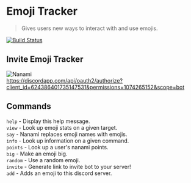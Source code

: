 # Emoji Tracker

> Gives users new ways to interact with and use emojis.

[![Build Status](https://travis-ci.org/james-tracy02/emoji-tracker.svg?branch=master)](https://travis-ci.org/james-tracy02/emoji-tracker)

## Invite Emoji Tracker
![Nanami](https://imgur.com/0bCjcvP.png)  
https://discordapp.com/api/oauth2/authorize?client_id=624386401735147531&permissions=1074265152&scope=bot

## Commands

`help` - Display this help message.  
`view` - Look up emoji stats on a given target.  
`say` - Nanami replaces emoji names with emojis.  
`info` - Look up information on a given command.  
`points` - Look up a user's nanami points.  
`big` - Make an emoji big.  
`random` - Use a random emoji.  
`invite` - Generate link to invite bot to your server!  
`add` - Adds an emoji to this discord server.  
